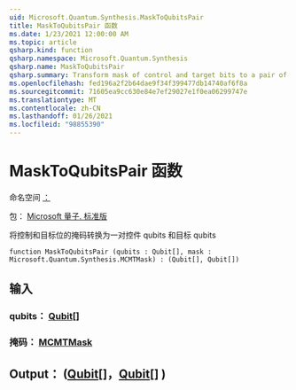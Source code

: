 ```yaml
---
uid: Microsoft.Quantum.Synthesis.MaskToQubitsPair
title: MaskToQubitsPair 函数
ms.date: 1/23/2021 12:00:00 AM
ms.topic: article
qsharp.kind: function
qsharp.namespace: Microsoft.Quantum.Synthesis
qsharp.name: MaskToQubitsPair
qsharp.summary: Transform mask of control and target bits to a pair of control qubits and target qubits
ms.openlocfilehash: fed196a2f2b64dae9f34f399477db14740af6f8a
ms.sourcegitcommit: 71605ea9cc630e84e7ef29027e1f0ea06299747e
ms.translationtype: MT
ms.contentlocale: zh-CN
ms.lasthandoff: 01/26/2021
ms.locfileid: "98855390"
---
```

# <a name="masktoqubitspair-function"></a>MaskToQubitsPair 函数

命名空间 [：](xref:Microsoft.Quantum.Synthesis)

包： [Microsoft 量子. 标准版](https://nuget.org/packages/Microsoft.Quantum.Standard)


将控制和目标位的掩码转换为一对控件 qubits 和目标 qubits

```qsharp
function MaskToQubitsPair (qubits : Qubit[], mask : Microsoft.Quantum.Synthesis.MCMTMask) : (Qubit[], Qubit[])
```


## <a name="input"></a>输入

### <a name="qubits--qubit"></a>qubits： [Qubit](xref:microsoft.quantum.lang-ref.qubit)[]




### <a name="mask--mcmtmask"></a>掩码： [MCMTMask](xref:Microsoft.Quantum.Synthesis.MCMTMask)





## <a name="output--qubitqubit"></a>Output： ([Qubit](xref:microsoft.quantum.lang-ref.qubit)[]，[Qubit](xref:microsoft.quantum.lang-ref.qubit)[] ) 

